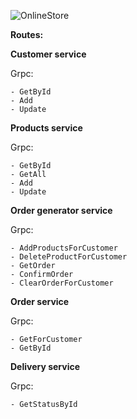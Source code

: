 ![OnlineStore](https://github.com/Slomerr/OnlineStore/assets/69957798/b8a8e5bb-a007-4be0-941d-4d79ed43c293)

**Routes:**

**Customer service**
	
 Grpc:
  
    - GetById
    - Add
    - Update

**Products service**

  Grpc:
  
    - GetById
    - GetAll
    - Add
    - Update

**Order generator service**

  Grpc:
  
    - AddProductsForCustomer
    - DeleteProductForCustomer
    - GetOrder
    - ConfirmOrder
    - ClearOrderForCustomer

**Order service**

  Grpc:
  
    - GetForCustomer
    - GetById

**Delivery service**

  Grpc:
  
    - GetStatusById
